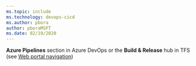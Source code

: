 ```yaml
---
ms.topic: include
ms.technology: devops-cicd
ms.author: pbora
author: pboraMSFT
ms.date: 02/19/2020
---
```


**Azure Pipelines** section in Azure DevOps or the **Build &amp; Release** hub in TFS (see [Web portal navigation](../../../project/navigation/index.md))
